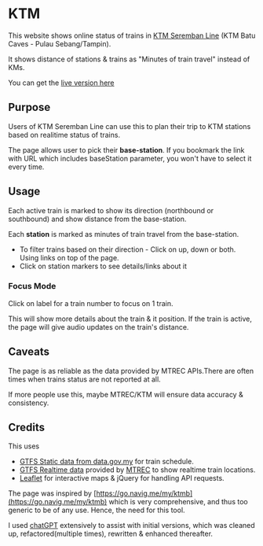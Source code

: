 # KTM
This website shows online status of trains in [KTM Seremban Line](https://www.ktmb.com.my/Komuter.html) (KTM Batu Caves - Pulau Sebang/Tampin).

It shows distance of stations & trains as "Minutes of train travel" instead of KMs.

You can get the [live version here](https://arun-ks.github.io/KTM/)

## Purpose
Users of KTM Seremban Line can use this to plan their trip to KTM stations based on realitime status of trains.

The page allows user to pick their **base-station**. If you bookmark the link with URL which includes baseStation parameter, you won't have to select it every time.

## Usage
Each active train is marked to show its direction (northbound or southbound) and show distance from the base-station.

Each **station** is marked as minutes of train travel from the base-station.

- To filter trains based on their direction - Click on up, down or both. Using links on top of the page.
- Click on station markers to see details/links about it

### Focus Mode
Click on label for a train number to focus on 1 train. 

This will show more details about the train & it position. If the train is active, the page will give audio updates on the train's distance.

## Caveats
The page is as reliable as the data provided by MTREC APIs.There are often times when trains status are not reported at all.

If more people use this, maybe MTREC/KTM will ensure data accuracy & consistency.

## Credits
This uses 
- [GTFS Static data from data.gov.my](https://developer.data.gov.my/realtime-api/gtfs-static) for train schedule.
- [GTFS Realtime data](https://documenter.getpostman.com/view/40279048/2sAYBd67bZ) provided by [MTREC](https://www.mtrec.name.my/api.html) to show realtime train locations.
- [Leaflet](https://leafletjs.com/) for interactive maps & jQuery for handling API requests. 

The page was inspired by [https://go.navig.me/my/ktmb](https://go.navig.me/my/ktmb) which is very comprehensive, and thus too generic to be of any use. Hence, the need for this tool.

I used [chatGPT](https://chatgpt.com) extensively to assist with initial versions, which was cleaned up, refactored(multiple times), rewritten & enhanced thereafter.
